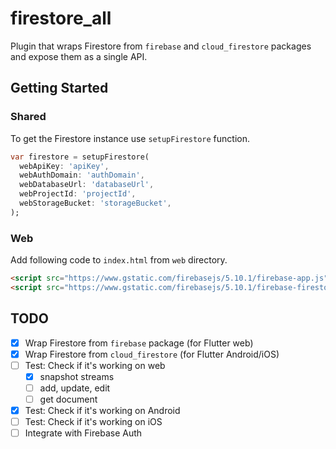 # firestore_all

Plugin that wraps Firestore from `firebase` and `cloud_firestore` packages and expose them as a single API.

## Getting Started

### Shared

To get the Firestore instance use `setupFirestore` function.

```dart
var firestore = setupFirestore(
  webApiKey: 'apiKey',
  webAuthDomain: 'authDomain',
  webDatabaseUrl: 'databaseUrl',
  webProjectId: 'projectId',
  webStorageBucket: 'storageBucket',
);
```

### Web
Add following code to `index.html` from `web` directory.
```html
<script src="https://www.gstatic.com/firebasejs/5.10.1/firebase-app.js"></script>
<script src="https://www.gstatic.com/firebasejs/5.10.1/firebase-firestore.js"></script>
```

## TODO
* [x] Wrap Firestore from `firebase` package (for Flutter web) 
* [x] Wrap Firestore from `cloud_firestore` (for Flutter Android/iOS)
* [ ] Test: Check if it's working on web
  * [x] snapshot streams
  * [ ] add, update, edit
  * [ ] get document
* [x] Test: Check if it's working on Android
* [ ] Test: Check if it's working on iOS
* [ ] Integrate with Firebase Auth
